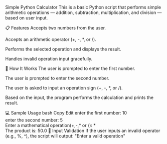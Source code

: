 Simple Python Calculator
This is a basic Python script that performs simple arithmetic operations — addition, subtraction, multiplication, and division — based on user input.

📋 Features
Accepts two numbers from the user.

Accepts an arithmetic operator (+, -, *, or /).

Performs the selected operation and displays the result.

Handles invalid operation input gracefully.

🧮 How It Works
The user is prompted to enter the first number.

The user is prompted to enter the second number.

The user is asked to input an operation sign (+, -, *, or /).

Based on the input, the program performs the calculation and prints the result.

💻 Sample Usage
bash
Copy
Edit
enter the first number: 10  
enter the second number: 5  
Enter a mathematical operation(+,-,* or /): *  
The product is: 50.0
🚨 Input Validation
If the user inputs an invalid operator (e.g., %, ^), the script will output:
"Enter a valid operation"
